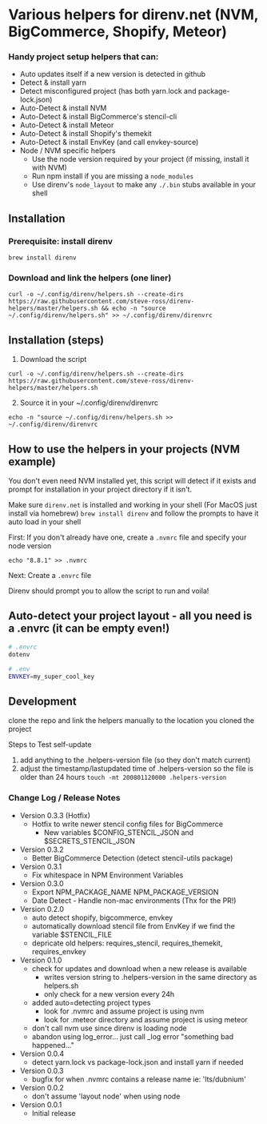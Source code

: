 # Various helpers for direnv.net (NVM, BigCommerce, Shopify, Meteor)
### Handy project setup helpers that can:

- Auto updates itself if a new version is detected in github
- Detect & install yarn
- Detect misconfigured project (has both yarn.lock and package-lock.json)
- Auto-Detect & install NVM
- Auto-Detect & install BigCommerce's stencil-cli
- Auto-Detect & install Meteor
- Auto-Detect & install Shopify's themekit
- Auto-Detect & install EnvKey (and call envkey-source)
- Node / NVM specific helpers
  - Use the node version required by your project (if missing, install it with NVM)
  - Run npm install if you are missing a `node_modules`
  - Use direnv's `node_layout` to make any `./.bin` stubs available in your shell


## Installation
### Prerequisite: install direnv
```
brew install direnv
```

### Download and link the helpers (one liner)

```
curl -o ~/.config/direnv/helpers.sh --create-dirs https://raw.githubusercontent.com/steve-ross/direnv-helpers/master/helpers.sh && echo -n "source ~/.config/direnv/helpers.sh" >> ~/.config/direnv/direnvrc
```

## Installation (steps)
1. Download the script

```
curl -o ~/.config/direnv/helpers.sh --create-dirs https://raw.githubusercontent.com/steve-ross/direnv-helpers/master/helpers.sh
```

2. Source it in your ~/.config/direnv/direnvrc
```
echo -n "source ~/.config/direnv/helpers.sh >> ~/.config/direnv/direnvrc
```

## How to use the helpers in your projects (NVM example)

You don't even need NVM installed yet, this script will detect if it exists and prompt for installation in your project directory if it isn't.

Make sure `direnv.net` is installed and working in your shell (For MacOS just install via homebrew) `brew install direnv` and follow the prompts to have it auto load in your shell

First: If you don't already have one, create a `.nvmrc` file and specify your node version

```
echo "8.8.1" >> .nvmrc
```

Next: Create a `.envrc` file

Direnv should prompt you to allow the script to run and voila!

## Auto-detect your project layout - all you need is a .envrc (it can be empty even!)
 
```bash
# .envrc
dotenv
```

```bash
# .env
ENVKEY=my_super_cool_key
```


## Development

clone the repo and link the helpers manually to the location you cloned the project

Steps to Test self-update
1. add anything to the .helpers-version file (so they don't match current)
2. adjust the timestamp/lastupdated time of .helpers-version so the file is older than 24 hours `touch -mt 200801120000 .helpers-version`

### Change Log / Release Notes

- Version 0.3.3 (Hotfix)
  - Hotfix to write newer stencil config files for BigCommerce
    - New variables $CONFIG_STENCIL_JSON and $SECRETS_STENCIL_JSON 
- Version 0.3.2
  - Better BigCommerce Detection (detect stencil-utils package)
- Version 0.3.1
  - Fix whitespace in NPM Environment Variables
- Version 0.3.0 
  - Export NPM_PACKAGE_NAME NPM_PACKAGE_VERSION
  - Date Detect - Handle non-mac environments (Thx for the PR!) 
- Version 0.2.0 
  - auto detect shopify, bigcommerce, envkey
  - automatically download stencil file from EnvKey if we find the variable $STENCIL_FILE
  - depricate old helpers: requires_stencil, requires_themekit, requires_envkey
- Version 0.1.0
  - check for updates and download when a new release is available
    - writes version string to .helpers-version in the same directory as helpers.sh
    - only check for a new version every 24h
  - added auto=detecting project types
     - look for .nvmrc and assume project is using nvm
     - look for .meteor directory and assume project is using meteor
  - don't call nvm use since direnv is loading node
  - abandon using log_error... just call _log error "something bad happened..."
- Version 0.0.4 
  - detect yarn.lock vs package-lock.json and install yarn if needed
- Version 0.0.3 
  - bugfix for when .nvmrc contains a release name ie: 'lts/dubnium'
- Version 0.0.2 
  - don't assume 'layout node' when using node
- Version 0.0.1 
  - Initial release

